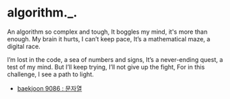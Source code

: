 # algorithm._.
An algorithm so complex and tough,
It boggles my mind, it's more than enough.
My brain it hurts, I can’t keep pace,
It’s a mathematical maze, a digital race.

I’m lost in the code, a sea of numbers and signs,
It’s a never-ending quest, a test of my mind.
But I’ll keep trying, I’ll not give up the fight,
For in this challenge, I see a path to light.

- [baekjoon 9086 : 문자열](https://github.com/Sonjoonyong/algorithm._./blob/main/String.java)
